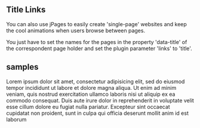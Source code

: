 ## Title Links

You can also use jPages to easily create 'single-page' websites and keep the cool animations when users browse between pages.


You just have to set the names for the pages in the property 'data-title' of the correspondent page holder and set the plugin parameter 'links' to 'title'.

## samples
Lorem ipsum dolor sit amet, consectetur adipisicing elit, sed do eiusmod tempor incididunt ut labore et dolore magna aliqua. Ut enim ad minim veniam, quis nostrud exercitation ullamco laboris nisi ut aliquip ex ea commodo consequat. Duis aute irure dolor in reprehenderit in voluptate velit esse cillum dolore eu fugiat nulla pariatur. Excepteur sint occaecat cupidatat non proident, sunt in culpa qui officia deserunt mollit anim id est laborum

